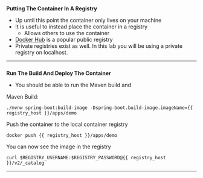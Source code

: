 
### 
**Putting The Container In A Registry**



*   Up until this point the container only lives on your machine
*   It is useful to instead place the container in a registry
    *   Allows others to use the container
*   [Docker Hub](https://hub.docker.com/) is a popular public registry
*   Private registries exist as well. In this lab you will be using a private registry on localhost.


---


### 
**Run The Build And Deploy The Container**



*   You should be able to run the Maven build and

Maven Build:
```execute-1
./mvnw spring-boot:build-image -Dspring-boot.build-image.imageName={{ registry_host }}/apps/demo
```

Push the container to the local container registry
```execute-1
docker push {{ registry_host }}/apps/demo
```


You can now see the image in the registry

```execute-1
curl $REGISTRY_USERNAME:$REGISTRY_PASSWORD@{{ registry_host }}/v2/_catalog
```

---